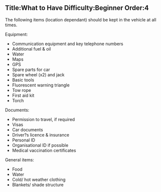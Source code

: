 Title:What to Have
Difficulty:Beginner
Order:4
---
The following items (location dependant) should be kept in the vehicle at all times.

Equipment:

*   Communication equipment and key telephone numbers
*   Additional fuel & oil
*   Water
*   Maps
*   GPS
*   Spare parts for car
*   Spare wheel (x2) and jack
*   Basic tools
*   Fluorescent warning triangle
*   Tow rope
*   First aid kit
*   Torch

Documents:

*   Permission to travel, if required
*   Visas
*   Car documents
*   Driver?s licence & insurance
*    Personal ID
*   Organisational ID if possible
*   Medical vaccination certificates

General items:

*   Food
*   Water
*   Cold/ hot weather clothing
*   Blankets/ shade structure